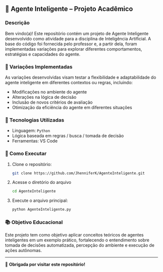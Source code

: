 ## 🧠 Agente Inteligente – Projeto Acadêmico

### Descrição

Bem vindo(a)! Este repositório contém um projeto de Agente Inteligente desenvolvido como atividade para a disciplina de Inteligência Artificial. A base do código foi fornecida pelo professor e, a partir dela, foram implementadas variações para explorar diferentes comportamentos, estratégias e capacidades do agente.

### 🔄 Variações Implementadas

As variações desenvolvidas visam testar a flexibilidade e adaptabilidade do agente inteligente em diferentes contextos ou regras, incluindo:

* Modificações no ambiente do agente
* Alterações na lógica de decisão
* Inclusão de novos critérios de avaliação
* Otimização da eficiência do agente em diferentes situações

### 🚀 Tecnologias Utilizadas

* Linguagem: `Python`
* Lógica baseada em regras / busca / tomada de decisão
* Ferramentas: VS Code

### 📁 Como Executar

1. Clone o repositório:

   ```bash
   git clone https://github.com/JhenniferK/AgenteInteligente.git
   ```

2. Acesse o diretório do arquivo

   ```bash
   cd AgenteInteligente
   ```
   
3. Execute o arquivo principal:

   ```bash
   python AgenteInteligente.py
   ```

### 📚 Objetivo Educacional

Este projeto tem como objetivo aplicar conceitos teóricos de agentes inteligentes em um exemplo prático, fortalecendo o entendimento sobre tomada de decisões automatizada, percepção do ambiente e execução de ações autônomas.

---

🖤 **Obrigada por visitar este repositório!**